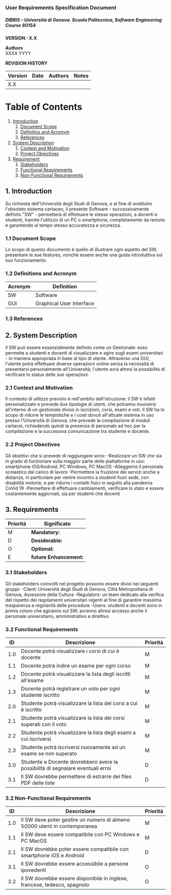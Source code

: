
### User Requirements Specification Document
##### DIBRIS – Università di Genova. Scuola Politecnica, Software Engineering Course 80154


**VERSION : X.X**

**Authors**  
XXXX
YYYY

**REVISION HISTORY**

| Version    | Date        | Authors      | Notes        |
| ----------- | ----------- | ----------- | ----------- |
| X.X |  | |  |

# Table of Contents

1. [Introduction](#p1)
	1. [Document Scope](#sp1.1)
	2. [Definitios and Acronym](#sp1.2) 
	3. [References](#sp1.3)
2. [System Description](#p2)
	1. [Context and Motivation](#sp2.1)
	2. [Project Objectives](#sp2.2)
3. [Requirement](#p3)
 	1. [Stakeholders](#sp3.1)
 	2. [Functional Requirements](#sp3.2)
 	3. [Non-Functional Requirements](#sp3.3)
  
  

<a name="p1"></a>

## 1. Introduction

<a name="sp1.1"></a>
Su richiesta dell'Università degli Studi di Genova, e al fine di  sostituire l'obsoleto 
sistema cartaceo, il presente Software - successivamente definito "SW" - permetterà di 
effettuare le stesse operazioni, a docenti e studenti, tramite l'utilizzo di un PC o 
smartphone, completamente da remoto e garantendo al tempo stesso accuratezza e sicurezza.

### 1.1 Document Scope
Lo scopo  di questo documento è quello di illustrare ogni aspetto del SW, presentare le 
sue features, nonché essere anche una guida introduttiva sul suo funzionamento.

<a name="sp1.2"></a>

### 1.2 Definitions and Acronym


| Acronym				| Definition | 
| ------------------------------------- | ----------- | 
| SW                                    | Software |
| GUI					| Graphical User Interface |

<a name="sp1.3"></a>

### 1.3 References 

<a name="p2"></a>

## 2. System Description
<a name="sp2.15"></a>
Il SW può essere essenzialmente definito come un Gestionale: esso permette a studenti e 
docenti di visualizzare e agire sugli esami universitari - in maniera appropriata in base 
al tipo di utente. Attraverso una GUI, l'utente potrà effettuare diverse operazioni 
online senza la necessità di presentarsi personalmente all'Università; l'utente avrà 
altresì la possibilità di verificare lo status delle sue operazioni.

### 2.1 Context and Motivation
Il contesto di utilizzo previsto è nell'ambito dell'istruzione: il SW è infatti 
personalizzato e prevede due tipologie di utenti, che potranno muoversi all'interno di 
un gestionale diviso in iscrizioni, corsi, esami e voti. 
Il SW ha lo scopo di ridurre le tempistiche e i costi dovuti all'attuale sistema in uso 
presso l'Università di Genova, che prevede la compilazione di moduli cartacei, richiedendo
quindi la presenza di personale ad hoc per la compilazione e la successiva comunicazione 
tra studente e docente.

<a name="sp2.2"></a>

### 2.2 Project Obectives 
Gli obiettivi che si prevede di raggiungere sono:
-Realizzare un SW che sia in grado di funzionare sulla maggior parte delle piattaforme in 
uso: smartphone iOS/Android, PC Windows, PC MacOS
-Alleggerire il personale scolastico dal carico di lavoro
-Permettere la fruizione dei servizi anche a distanza, in particolare per venire incontro
a studenti fuori sede, con disabilità motorie, e per ridurre i contatti fisici in seguito 
alla pandemia CoVid 19
-Permettere di effettuare cambiamenti, verificare lo stato e essere costantemente 
aggiornati, sia per studenti che docenti

<a name="p3"></a>

## 3. Requirements

| Priorità | Significato | 
| --------------- | ----------- | 
| M | **Mandatory:**   |
| D | **Desiderable:** |
| O | **Optional:**    |
| E | **future Enhancement:** |

<a name="sp3.1"></a>
### 3.1 Stakeholders
Gli stakeholders coinvolti nel progetto possono essere divisi nei seguenti gruppi:
-Client: Università degli Studi di Genova, Città Metropolitana di Genova, Assessore 
della Cultura
-Regulators: un team dedicato alla verifica del rispetto dei regolamenti universitari 
vigenti al fine di garantire massima trasparenza e regolarità delle procedure
-Users: studenti e docenti sono in primis coloro che agiranno sul SW; avranno altresì 
accesso anche il personale universitario, amministrativo e direttivo

<a name="sp3.2"></a>
### 3.2 Functional Requirements 

| ID | Descrizione | Priorità |
| --------------- | ----------- | ---------- | 
| 1.0 |  Docente potrà visualizzare i corsi di cui è docente  |M|
| 1.1 |  Docente potrà indire un esame per ogni corso |M|
| 1.2 |  Docente potrà visualizzare la lista degli iscritti all'esame |M|
| 1.3 |  Docente potrà registrare un voto per ogni studente iscritto |M|
| 2.0 |  Studente potrà visualizzare la lista dei corsi a cui è iscritto |M|
| 2.1 |	 Studente potrà visualizzare la lista dei corsi superati con il voto |M|
| 2.2 |  Studente potrà visualizzare la lista degli esami a cui iscriversi |M|
| 2.3 |  Studente potrà iscriversi nuovamente ad un esame se non superato |M|
| 3.0 |  Studente e Docente dovrebbero avere la possibilità di segnalare eventuali erroi |D|
| 3.1 |  Il SW dovrebbe permettere di estrarre dei files PDF delle liste |D|

<a name="sp3.3"></a>
### 3.2 Non-Functional Requirements 
 
| ID | Descrizione | Priorità |
| --------------- | ----------- | ---------- | 
| 1.0 | Il SW deve poter gestire un numero di almeno 50000 utenti in contemporanea |M|
| 1.1 | Il SW deve essere compatibile con PC Windows e PC MacOS |M|
| 2.1 | Il SW dovrebbe poter essere compatibile con smartphone iOS e Android |D|
| 3.1 | Il SW dovrebbe essere accessibile a persone ipovedenti |O|
| 3.2 | Il SW dovrebbe essere disponibile in inglese, francese, tedesco, spagnolo |O|
